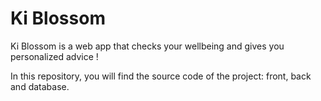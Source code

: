 # Ki Blossom

Ki Blossom is a web app that checks your wellbeing and gives you personalized advice !

In this repository, you will find the source code of the project: front, back and database.

